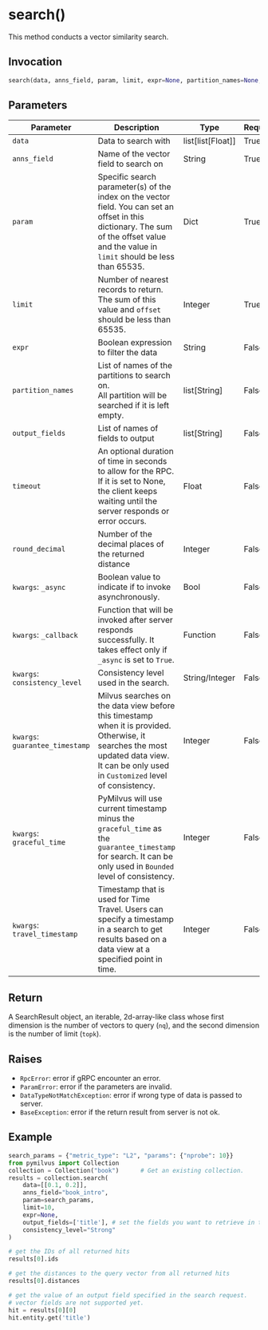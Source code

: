 # search()

This method conducts a vector similarity search.

## Invocation

```python
search(data, anns_field, param, limit, expr=None, partition_names=None, output_fields=None, timeout=None, round_decimal=-1, **kwargs)
```

## Parameters

| Parameter         | Description                                                   | Type               | Required |
| ----------------- | ------------------------------------------------------------- | ------------------ | -------- |
| `data`            | Data to search with                                           | list[list[Float]]  | True     |
| `anns_field`      | Name of the vector field to search on                         | String             | True     |
| `param`           | Specific search parameter(s) of the index on the vector field. You can set an offset in this dictionary. The sum of the offset value and the value in `limit` should be less than 65535.  | Dict               | True     |
| `limit`           | Number of nearest records to return. The sum of this value and `offset` should be less than 65535.                          | Integer            | True     |
| `expr`            | Boolean expression to filter the data                         | String             | False    |
| `partition_names` | List of names of the partitions to search on. </br>All partition will be searched if it is left empty.                         | list[String]            | False    |
| `output_fields`   | List of names of fields to output                             | list[String]       | False    |
| `timeout`         | An optional duration of time in seconds to allow for the RPC. If it is set to None, the client keeps waiting until the server responds or error occurs.                                  | Float              | False    |
| `round_decimal`   | Number of the decimal places of the returned distance         | Integer            | False    |
| `kwargs`: `_async`| Boolean value to indicate if to invoke asynchronously. | Bool   | False    |
| `kwargs`: `_callback`| Function that will be invoked after server responds successfully. It takes effect only if `_async` is set to `True`. | Function   | False    |
| `kwargs`: `consistency_level`| Consistency level used in the search. | String/Integer   | False    |
| `kwargs`: `guarantee_timestamp`| Milvus searches on the data view before this timestamp when it is provided. Otherwise, it searches the most updated data view. It can be only used in `Customized` level of consistency. | Integer   | False    |
| `kwargs`: `graceful_time`| PyMilvus will use current timestamp minus the `graceful_time` as the `guarantee_timestamp` for search. It can be only used in `Bounded` level of consistency. | Integer   | False    |
| `kwargs`: `travel_timestamp`| Timestamp that is used for Time Travel. Users can specify a timestamp in a search to get results based on a data view at a specified point in time. | Integer   | False    |

## Return

A SearchResult object, an iterable, 2d-array-like class whose first dimension is the number of vectors to query (`nq`), and the second dimension is the number of limit (`topk`).

## Raises

- `RpcError`: error if gRPC encounter an error.
- `ParamError`: error if the parameters are invalid.
- `DataTypeNotMatchException`: error if wrong type of data is passed to server.
- `BaseException`: error if the return result from server is not ok.

## Example

```python
search_params = {"metric_type": "L2", "params": {"nprobe": 10}}
from pymilvus import Collection
collection = Collection("book")      # Get an existing collection.
results = collection.search(
	data=[[0.1, 0.2]], 
	anns_field="book_intro", 
	param=search_params, 
	limit=10, 
	expr=None,
	output_fields=['title'], # set the fields you want to retrieve in the search results.
	consistency_level="Strong"
)

# get the IDs of all returned hits
results[0].ids

# get the distances to the query vector from all returned hits
results[0].distances

# get the value of an output field specified in the search request.
# vector fields are not supported yet.
hit = results[0][0]
hit.entity.get('title')
